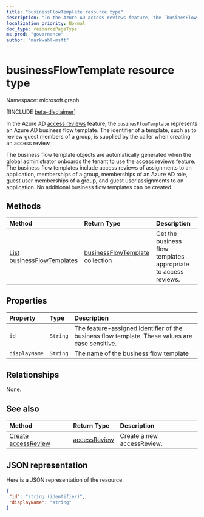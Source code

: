 ```yaml
---
title: "businessFlowTemplate resource type"
description: "In the Azure AD access reviews feature, the `businesFlowTemplate` represents an Azure AD business flow template. The identifier of a template, such as to review guest members of a group, is supplied by the caller when creating an access review."
localization_priority: Normal
doc_type: resourcePageType
ms.prod: "governance"
author: "markwahl-msft"
---
```


# businessFlowTemplate resource type

Namespace: microsoft.graph

[!INCLUDE [beta-disclaimer](../../includes/beta-disclaimer.md)]

In the Azure AD [access reviews](accessreviews-root.md) feature, the `businesFlowTemplate` represents an Azure AD business flow template. The identifier of a template, such as to review guest members of a group, is supplied by the caller when creating an access review.

The business flow template objects are automatically generated when the global administrator onboards the tenant to use the access reviews feature.  The business flow templates include access reviews of assignments to an application, memberships of a group, memberships of an Azure AD role, guest user memberships of a group, and guest user assignments to an application. No additional business flow templates can be created.


## Methods

| Method		   | Return Type	|Description|
|:---------------|:--------|:----------|
|[List businessFlowTemplates](../api/businessflowtemplate-list.md) | [businessFlowTemplate](businessflowtemplate.md) collection| Get the business flow templates appropriate to access reviews.|

## Properties
| Property	   | Type	|Description|
|:---------------|:--------|:----------|
| `id`                     |`String`                | The feature-assigned identifier of the business flow template. These values are case sensitive.                                      |
| `displayName`            |`String`                | The name of the business flow template                                                             |


## Relationships

None.

## See also

| Method		   | Return Type	|Description|
|:---------------|:--------|:----------|
|[Create accessReview](../api/accessreview-create.md) |	[accessReview](accessreview.md) |	Create a new accessReview. |


## JSON representation

Here is a JSON representation of the resource.

<!-- {
  "blockType": "resource",
  "optionalProperties": [

  ],
  "@odata.type": "microsoft.graph.businessFlowTemplate"
}-->

```json
{
 "id": "string (identifier)",
 "displayName": "string"
}

```

<!--
{
  "type": "#page.annotation",
  "description": "businessFlowTemplate resource",
  "keywords": "",
  "section": "documentation",
  "tocPath": "",
  "suppressions": []
}
-->


